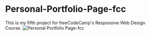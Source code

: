 # Personal-Portfolio-Page-fcc

This is my fifth project for freeCodeCamp's Responsive Web Design Course.
![Personal Portfolio Page-fcc](https://user-images.githubusercontent.com/110336826/191000115-cac9bd48-359a-4534-8e7a-fe077c945018.png)
